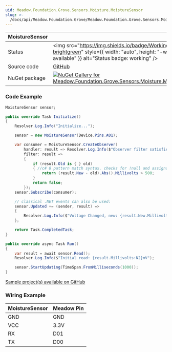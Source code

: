 ```yaml
---
uid: Meadow.Foundation.Grove.Sensors.Moisture.MoistureSensor
slug: >-
  /docs/api/Meadow.Foundation.Grove/Meadow.Foundation.Grove.Sensors.Moisture.MoistureSensor
---
```


| MoistureSensor | |
|--------|--------|
| Status | <img src="https://img.shields.io/badge/Working-brightgreen" style={{ width: "auto", height: "-webkit-fill-available" }} alt="Status badge: working" /> |
| Source code | [GitHub](https://github.com/WildernessLabs/Meadow.Foundation.Grove/tree/main/Source/MoistureSensor) |
| NuGet package | <a href="https://www.nuget.org/packages/Meadow.Foundation.Grove.Sensors.Moisture.MoistureSensor/" target="_blank"><img src="https://img.shields.io/nuget/v/Meadow.Foundation.Grove.Sensors.Moisture.MoistureSensor.svg?label=Meadow.Foundation.Grove.Sensors.Moisture.MoistureSensor" alt="NuGet Gallery for Meadow.Foundation.Grove.Sensors.Moisture.MoistureSensor" /></a> |

### Code Example

```csharp
MoistureSensor sensor;

public override Task Initialize()
{
    Resolver.Log.Info("Initialize...");

    sensor = new MoistureSensor(Device.Pins.A01);

    var consumer = MoistureSensor.CreateObserver(
        handler: result => Resolver.Log.Info($"Observer filter satisfied: {result.New.Millivolts:N2}mV, old: {result.Old?.Millivolts:N2}mV"),
        filter: result =>
        {
            if (result.Old is { } old)
            { //c# 8 pattern match syntax. checks for !null and assigns var.
                return (result.New - old).Abs().Millivolts > 500;
            }
            return false;
        });
    sensor.Subscribe(consumer);

    // classical .NET events can also be used:
    sensor.Updated += (sender, result) =>
    {
        Resolver.Log.Info($"Voltage Changed, new: {result.New.Millivolts:N2}mV, old: {result.Old?.Millivolts:N2}mV");
    };

    return Task.CompletedTask;
}

public override async Task Run()
{
    var result = await sensor.Read();
    Resolver.Log.Info($"Initial read: {result.Millivolts:N2}mV");

    sensor.StartUpdating(TimeSpan.FromMilliseconds(1000));
}

```

[Sample project(s) available on GitHub](https://github.com/WildernessLabs/Meadow.Foundation.Grove/tree/main/Source/MoistureSensor/Sample/MoistureSensor_Sample)

### Wiring Example

| MoistureSensor | Meadow Pin |
|--------|------------|
| GND    | GND        |
| VCC    | 3.3V       |
| RX     | D01        |
| TX     | D00        |


